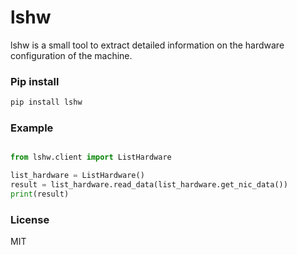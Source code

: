 # lshw
lshw is a small tool to extract detailed information on the hardware configuration of the machine.

### Pip install

```bash
pip install lshw
```

### Example


```python

from lshw.client import ListHardware

list_hardware = ListHardware()
result = list_hardware.read_data(list_hardware.get_nic_data())
print(result)
```

### License

MIT